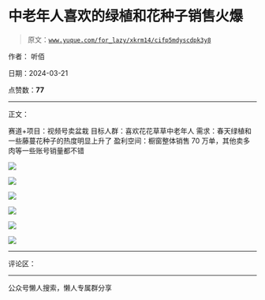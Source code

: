 # 中老年人喜欢的绿植和花种子销售火爆

> 原文：[`www.yuque.com/for_lazy/xkrm14/cifp5mdyscdpk3y8`](https://www.yuque.com/for_lazy/xkrm14/cifp5mdyscdpk3y8)

作者： 听佰

日期：2024-03-21

点赞数：**77**

* * *

正文：

赛道+项目：视频号卖盆栽 目标人群：喜欢花花草草中老年人 需求：春天绿植和一些藤蔓花种子的热度明显上升了
盈利空间：橱窗整体销售 70 万单，其他卖多肉等一些账号销量都不错

![](img/725f4bab9b988e96cdc202502fe7e4ed.png)

![](img/a47e4fa38fd03f5ff0ae65426065d9ce.png)

![](img/5318b83c2b50504a67faf67623773164.png)

![](img/bf3725e7a1aa9997dd1eebeb91c2e639.png)

![](img/cbe49d2b0904e0445f156f85e2e5f00d.png)

![](img/67abe1ebfb1036ba0b52cf62ac812c2f.png)

* * *

评论区：

* * *

公众号懒人搜索，懒人专属群分享